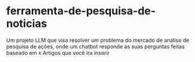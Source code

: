 # ferramenta-de-pesquisa-de-noticias
Um projeto LLM que visa resolver um problema do mercado de análise de pesquisa de ações, onde um chatbot responde as suas perguntas feitas baseado em x Artigos que você ira inserir
